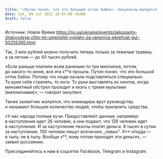 ```yaml
---
title: "«Путин понял, что это большой отток бабок». Оккупанты жалуются, что им уменьшили выплаты за ранения — перехват ГУР"
date: Sat, 09 Jul 2022 19:07:00 +0300
draft: false
---
```

Источник: Новое Время https://nv.ua/ukraine/events/okkupanty-zhaluyutsya-chto-im-umenshili-vyplaty-za-raneniya-perehvat-gur-50255365.html


Так, 3 млн рублей можно получить теперь только за тяжелые травмы, а за легкие — до 60 тысяч рублей.

«Если раньше платили всем раненым по три миллиона, потом, до какого-то июня, вся эта х**я прошла. Путин понял, что это большой отток бабок. Потому что люди начали подставляться специально. То руки себе стрелять, то ноги. То руки выставлять из окопов, когда минометный обстрел проходит и ехать с тремя мультами (миллионами)», — говорит оккупант.

Также захватчик жалуется, что командиры врут руководству и называют большее количество людей, чтобы присвоить средства.

«У нас народа полные кучи. Предоставляют данные, например: в наступление идет 26 человек, а они подают, что 126 человек идет в наступление. И за наступление пехоты платят деньги. 8 тысяч в сутки за наступление. 100 человек пишут всяческих „левых“. Х** откуда — в тылу, не в тылу. Вообще х**, кому потом приходят эти деньги», — заявил россиянин.

Присоединяйтесь к нам в соцсетях Facebook, Telegram и Instagram.
